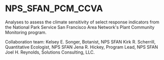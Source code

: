 # NPS_SFAN_PCM_CCVA
Analyses to assess the climate sensitivity of select response indicators from the National Park Service San Francisco Area Network's Plant Community Monitoring program.

Collaboration team:
Kelsey E. Songer, Botanist, NPS SFAN
Kirk R. Scherrill, Quantitative Ecologist, NPS SFAN
Jena R. Hickey, Program Lead, NPS SFAN
Joel H. Reynolds, Solutions Consulting, LLC.
